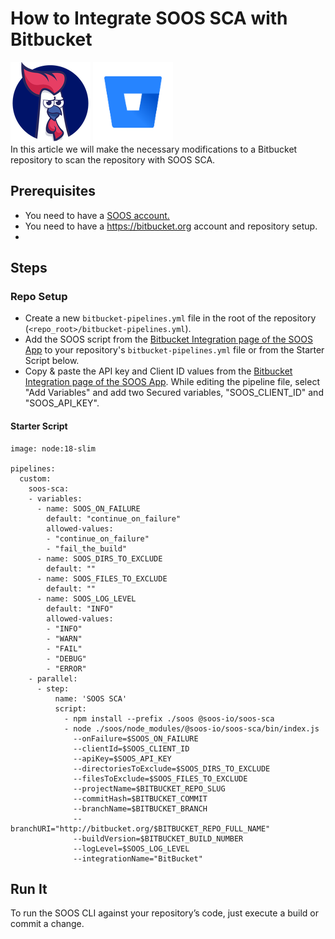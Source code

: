 # How to Integrate SOOS SCA with Bitbucket
<div>
<img src="../assets/img/SOOS-Icon.png" alt="SOOS" width="128" height="128">
<img src="../assets/img/bitbucket.png" alt="Bitbucket" width="128" height="128">
</div>
In this article we will make the necessary modifications to a Bitbucket repository to scan the repository with SOOS SCA.

## Prerequisites

- You need to have a [SOOS account.](https://app.soos.io/register)
- You need to have a https://bitbucket.org account and repository setup.
- 
## Steps

### **Repo Setup**
* Create a new `bitbucket-pipelines.yml` file in the root of the repository (`<repo_root>/bitbucket-pipelines.yml`).
* Add the SOOS script from the [Bitbucket Integration page of the SOOS App](https://app.soos.io/integrate/sca?id=bitbucket) to your repository's `bitbucket-pipelines.yml` file or from the Starter Script below.
* Copy & paste the API key and Client ID values from the [Bitbucket Integration page of the SOOS App](https://app.soos.io/integrate/sca?id=bitbucket). While editing the pipeline file, select "Add Variables" and add two Secured variables, "SOOS_CLIENT_ID" and "SOOS_API_KEY".

#### Starter Script ####
```
image: node:18-slim

pipelines:
  custom:
    soos-sca:
    - variables:
      - name: SOOS_ON_FAILURE
        default: "continue_on_failure"
        allowed-values:
        - "continue_on_failure"
        - "fail_the_build"
      - name: SOOS_DIRS_TO_EXCLUDE
        default: ""
      - name: SOOS_FILES_TO_EXCLUDE
        default: ""
      - name: SOOS_LOG_LEVEL
        default: "INFO"
        allowed-values:
        - "INFO"
        - "WARN"
        - "FAIL"
        - "DEBUG"
        - "ERROR"
    - parallel:
      - step:
          name: 'SOOS SCA'
          script:
            - npm install --prefix ./soos @soos-io/soos-sca
            - node ./soos/node_modules/@soos-io/soos-sca/bin/index.js 
              --onFailure=$SOOS_ON_FAILURE
              --clientId=$SOOS_CLIENT_ID
              --apiKey=$SOOS_API_KEY
              --directoriesToExclude=$SOOS_DIRS_TO_EXCLUDE
              --filesToExclude=$SOOS_FILES_TO_EXCLUDE
              --projectName=$BITBUCKET_REPO_SLUG
              --commitHash=$BITBUCKET_COMMIT
              --branchName=$BITBUCKET_BRANCH
              --branchURI="http://bitbucket.org/$BITBUCKET_REPO_FULL_NAME"
              --buildVersion=$BITBUCKET_BUILD_NUMBER
              --logLevel=$SOOS_LOG_LEVEL
              --integrationName="BitBucket"
```

## Run It
To run the SOOS CLI against your repository’s code, just execute a build or commit a change.
